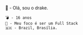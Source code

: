 🎈 - Olá, sou o drake.

```
💣 - 16 anos
💼 - Meu foco é ser um Full Stack
🇧🇷 - Brazil, Brasília.
```

<!--
**drakemods/DrakeMods** is a ✨ _special_ ✨ repository because its `README.md` (this file) appears on your GitHub profile.

Here are some ideas to get you started:

- 🔭 I’m currently working on ...
- 🌱 I’m currently learning ...
- 👯 I’m looking to collaborate on ...
- 🤔 I’m looking for help with ...
- 💬 Ask me about ...
- 📫 How to reach me: ...
- 😄 Pronouns: ...
- ⚡ Fun fact: ...
-->

